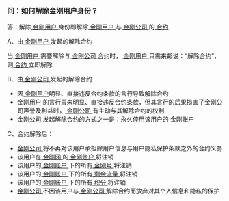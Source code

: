 ### 问：如何解除金刚用户身份？

答：解除[ 金刚用户 ](https://a2zitpro.github.io/web/金刚用户)身份即解除[ 金刚用户 ](https://a2zitpro.github.io/web/金刚用户)与[ 金刚公司 ](https://a2zitpro.github.io/web/金刚公司)的[ 合约 ]()

A、由[ 金刚用户 ](https://a2zitpro.github.io/web/金刚用户)发起的解除合约

当[ 金刚用户 ](https://a2zitpro.github.io/web/金刚用户)需要解除与[ 金刚公司 ]()合约时，[ 金刚用户 ](https://a2zitpro.github.io/web/金刚用户)只需来邮说：“解除合约”，则[ 合约 ]()立即解除

B、由[ 金刚公司 ]()发起的解除合约

- 因[ 金刚用户](https://a2zitpro.github.io/web/金刚用户)明显、直接违反合约条款的言行导致解除合约
- [ 金刚用户 ](https://a2zitpro.github.io/web/金刚用户)的言行虽未明显、直接违反合约条款，但其言行的后果损害了金刚公司声誉及利益时，[ 金刚公司 ]()有主动与其解除合约的权利
- [ 金刚公司 ]()发起解除合约的方式之一是：永久停用该用户的[ 金刚账户 ]()

C、合约解除后：

- [ 金刚公司 ]()将不再对该用户承担除用户信息与用户隐私保护条款之外的合约义务
- 该用户在[ 金刚网 ]()的[ 金刚账户 ](https://a2zitpro.github.io/web/金刚账户)将注销
- 该用户的[ 金刚账户 ](https://a2zitpro.github.io/web/金刚账户)下的所有[ 金刚号 ]()将注销
- 该用户的[ 金刚账户 ](https://a2zitpro.github.io/web/金刚账户)下的所有[ 剩余流量 ]()将注销
- 该用户的[ 金刚账户 ](https://a2zitpro.github.io/web/金刚账户)下的所有[ 积分 ]()将注销
- [ 金刚公司 ]()不因该用户与[ 金刚公司 ]()解除合约而放弃对其个人信息和隐私的保护
